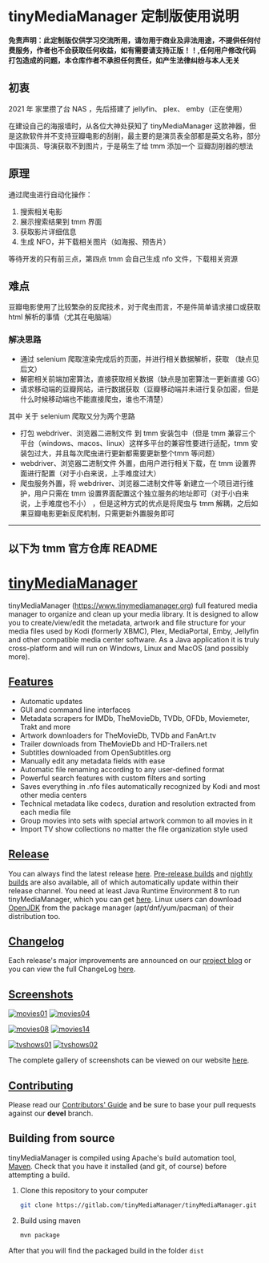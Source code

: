 # tinyMediaManager 定制版使用说明

**免责声明：此定制版仅供学习交流所用，请勿用于商业及非法用途，不提供任何付费服务，作者也不会获取任何收益，如有需要请支持正版！！,任何用户修改代码打包造成的问题，本仓库作者不承担任何责任，如产生法律纠纷与本人无关**

## 初衷

2021 年 家里攒了台 NAS ，先后搭建了 jellyfin、 plex、 emby（正在使用）

在建设自己的海报墙时，从各位大神处获知了 tinyMediaManager 这款神器，但是这款软件并不支持豆瓣电影的刮削，最主要的是演员表全部都是英文名称，部分中国演员、导演获取不到图片，于是萌生了给 tmm 添加一个 豆瓣刮削器的想法

## 原理

通过爬虫进行自动化操作：

1. 搜索相关电影
2. 展示搜索结果到 tmm 界面
3. 获取影片详细信息
4. 生成 NFO，并下载相关图片（如海报、预告片）

等待开发的只有前三点，第四点 tmm 会自己生成 nfo 文件，下载相关资源

## 难点

豆瓣电影使用了比较繁杂的反爬技术，对于爬虫而言，不是件简单请求接口或获取 html 解析的事情（尤其在电脑端）

### 解决思路

- 通过 selenium 爬取渲染完成后的页面，并进行相关数据解析，获取 （缺点见后文）
- 解密相关前端加密算法，直接获取相关数据（缺点是加密算法一更新直接 GG）
- 请求移动端的豆瓣网站，进行数据获取（豆瓣移动端并未进行复杂加密，但是什么时候移动端也不能直接爬虫，谁也不清楚）

其中 关于 selenium 爬取又分为两个思路

- 打包 webdriver、浏览器二进制文件 到 tmm 安装包中（但是 tmm 兼容三个平台（windows、macos、linux）这样多平台的兼容性要进行适配，tmm 安装包过大，并且每次爬虫进行更新都需要更新整个tmm 等问题）
- webdriver、浏览器二进制文件 外置，由用户进行相关下载，在 tmm 设置界面进行配置（对于小白来说，上手难度过大）
- 爬虫服务外置，将 webdriver、浏览器二进制文件等 新建立一个项目进行维护，用户只需在 tmm 设置界面配置这个独立服务的地址即可（对于小白来说，上手难度也不小） ，但是这种方式的优点是将爬虫与 tmm 解耦，之后如果豆瓣电影更新反爬机制，只需更新外置服务即可

****


## 以下为 tmm 官方仓库 README


# [tinyMediaManager][1]

tinyMediaManager (https://www.tinymediamanager.org) full featured media manager to organize and clean up your media library. It is designed to allow you to create/view/edit the metadata, artwork and file structure for your media files used by Kodi (formerly XBMC), Plex, MediaPortal, Emby, Jellyfin and other compatible media center software. As a Java application it is truly cross-platform and will run on Windows, Linux and MacOS (and possibly more).

## [Features][4]

- Automatic updates
- GUI and command line interfaces
- Metadata scrapers for IMDb, TheMovieDb, TVDb, OFDb, Moviemeter, Trakt and more
- Artwork downloaders for TheMovieDb, TVDb and FanArt.tv
- Trailer downloads from TheMovieDb and HD-Trailers.net
- Subtitles downloaded from OpenSubtitles.org
- Manually edit any metadata fields with ease
- Automatic file renaming according to any user-defined format
- Powerful search features with custom filters and sorting
- Saves everything in .nfo files automatically recognized by Kodi and most other media centers
- Technical metadata like codecs, duration and resolution extracted from each media file
- Group movies into sets with special artwork common to all movies in it
- Import TV show collections no matter the file organization style used

## [Release][5]

You can always find the latest release [here][5]. [Pre-release builds][6] and [nightly builds][7] are also available, all of which automatically update within their release channel. You need at least Java Runtime Environment 8 to run tinyMediaManager, which you can get [here][8]. Linux users can download [OpenJDK][9] from the package manager (apt/dnf/yum/pacman) of their distribution too.

## [Changelog][10]

Each release's major improvements are announced on our [project blog][11] or you can view the full ChangeLog [here][12].

## [Screenshots][13]

[![movies01](https://www.tinymediamanager.org/images/screenshots/thumbs/v3/movies/movies01-thumb.png)](https://www.tinymediamanager.org/images/screenshots/v3/movies/movies01.png) [![movies04](https://www.tinymediamanager.org/images/screenshots/thumbs/v3/movies/movies04-thumb.png)](https://www.tinymediamanager.org/images/screenshots/v3/movies/movies04.png)

[![movies08](https://www.tinymediamanager.org/images/screenshots/thumbs/v3/movies/movies08-thumb.png)](https://www.tinymediamanager.org/images/screenshots/v3/movies/movies08.png) [![movies14](https://www.tinymediamanager.org/images/screenshots/thumbs/v3/movies/movies14-thumb.png)](https://www.tinymediamanager.org/images/screenshots/v3/movies/movies14.png)

[![tvshows01](https://www.tinymediamanager.org/images/screenshots/thumbs/v3/tvshows/tvshows01-thumb.png)](https://www.tinymediamanager.org/images/screenshots/v3/tvshows/tvshows01.png) [![tvshows02](https://www.tinymediamanager.org/images/screenshots/thumbs/v3/tvshows/tvshows02-thumb.png)](https://www.tinymediamanager.org/images/screenshots/v3/tvshows/tvshows02.png)

The complete gallery of screenshots can be viewed on our website [here][13].

## [Contributing][14]

Please read our [Contributors' Guide][14] and be sure to base your pull requests against our **devel** branch.

## Building from source

tinyMediaManager is compiled using Apache's build automation tool, [Maven][15]. Check that you have it installed (and git, of course) before attempting a build.

1. Clone this repository to your computer

   ```bash
   git clone https://gitlab.com/tinyMediaManager/tinyMediaManager.git
   ```

1. Build using maven

   ```bash
   mvn package
   ```

After that you will find the packaged build in the folder `dist`

[1]: https://www.tinymediamanager.org
[4]: https://www.tinymediamanager.org/features/
[5]: https://www.tinymediamanager.org/download/
[6]: https://www.tinymediamanager.org/download/prerelease
[7]: https://www.tinymediamanager.org/download/nightly-build
[8]: https://www.java.com/en/download/manual.jsp
[9]: https://openjdk.java.net/install/
[10]: /changelog.txt
[11]: https://www.tinymediamanager.org/blog/
[12]: https://www.tinymediamanager.org/changelog/
[13]: https://www.tinymediamanager.org/screenshots/
[14]: /CONTRIBUTING.md
[15]: https://maven.apache.org/

